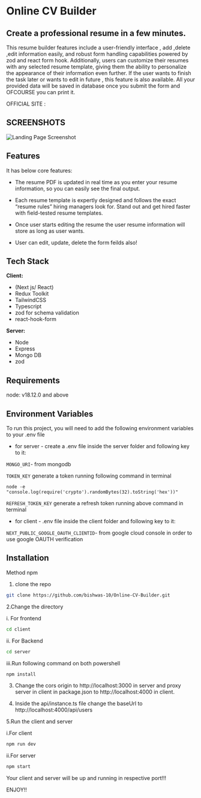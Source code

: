 
# Online CV Builder

## Create a professional resume in a few minutes.

This resume builder features include a user-friendly interface , add ,delete ,edit  information easily, and robust form handling capabilities powered by zod and react form hook. Additionally, users can customize their resumes with any selected resume template, giving them the ability to personalize the appearance of their information even further. If the user wants to finish the task later or wants to edit in future , this feature is also available. All your provided data will be saved in database once you submit the form and OFCOURSE you can print it.


OFFICIAL SITE : 




## SCREENSHOTS

![Landing Page Screenshot](https://drive.google.com/file/d/16QV8CmQQnm1vi4S7Rd8KHuqNIA6vrM0s/view?usp=drive_link)


## Features

It has below core features:

- The resume PDF is updated in real time as you enter your resume information, so you can easily see the final output.

- Each resume template is expertly designed and follows the exact “resume rules” hiring managers look for. Stand out and get hired faster with field-tested resume templates.

- Once user starts editing the resume the user resume information will store as long as user wants.  

- User can edit, update, delete the form feilds also!


## Tech Stack

**Client:** 
- (Next js/ React)
 - Redux Toolkit
 -  TailwindCSS
 - Typescript
 - zod for schema validation
 - react-hook-form

**Server:**
- Node
- Express
- Mongo DB
- zod


## Requirements

node: v18.12.0 and above






## Environment Variables

To run this project, you will need to add the following environment variables to your .env file


-   for server - create a .env file inside the server folder and following key to it:

`MONGO_URI`- from mongodb

`TOKEN_KEY` generate a token running following command in terminal

 `node -e "console.log(require('crypto').randomBytes(32).toString('hex'))" `

 `REFRESH_TOKEN_KEY` generate a refresh token running above command in terminal


 -  for client - .env file inside the client folder and following key to it:

`NEXT_PUBLIC_GOOGLE_OAUTH_CLIENTID`- from google cloud console in order to use google OAUTH verification
## Installation

Method npm

1. clone the repo 

```bash
git clone https://github.com/bishwas-10/Online-CV-Builder.git
```

2.Change the directory

i. For frontend
```bash
cd client
```
ii. For Backend
```bash
cd server
```
iii.Run following command on both powershell
```bash
npm install
```

 

3. Change the cors origin to http://localhost:3000 in server and proxy server in client in package.json to http://localhost:4000 in client.

4. Inside the api/instance.ts file change the baseUrl to http://localhost:4000/api/users

5.Run the client and server

i.For client

  ```bash
npm run dev
``` 
ii.For server

  ```bash
npm start
``` 

Your client and server will be up and running in respective port!!!

ENJOY!!

